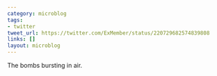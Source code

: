 ```yaml
---
category: microblog
tags:
- twitter
tweet_url: https://twitter.com/ExMember/status/220729682574839808
links: []
layout: microblog
---
```

The bombs bursting in air.
